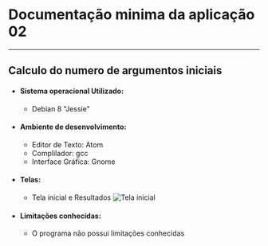 # Documentação minima da aplicação 02

----

## Calculo do numero de argumentos iniciais

* #### Sistema operacional Utilizado:
  * Debian 8 "Jessie"

* #### Ambiente de desenvolvimento:
  * Editor de Texto: Atom
  * Complilador: gcc
  * Interface Gráfica: Gnome

* #### Telas:
  * Tela inicial e Resultados
    ![Tela inicial](http://imgur.com/a/YkeQw)


* #### Limitações conhecidas:
  * O programa não possui limitações conhecidas
